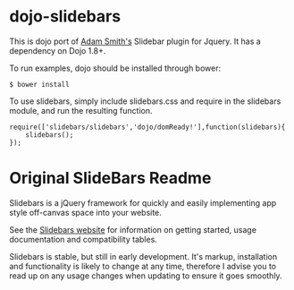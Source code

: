 # dojo-slidebars
This is dojo port of [Adam Smith's](http://www.adchsm.me/) Slidebar plugin for Jquery.  It has a dependency on Dojo 1.8+.

To run examples, dojo should be installed through bower:

	$ bower install


To use slidebars, simply include slidebars.css and require in the slidebars module, and run the resulting function.

	require(['slidebars/slidebars','dojo/domReady!'],function(slidebars){
		slidebars();
	});


# Original SlideBars Readme

Slidebars is a jQuery framework for quickly and easily implementing app style off-canvas space into your website.

See the [Slidebars website](http://plugins.adchsm.me/slidebars/) for information on getting started, usage documentation and compatibility tables.

Slidebars is stable, but still in early development. It's markup, installation and functionality is likely to change at any time, therefore I advise you to read up on any usage changes when updating to ensure it goes smoothly.
